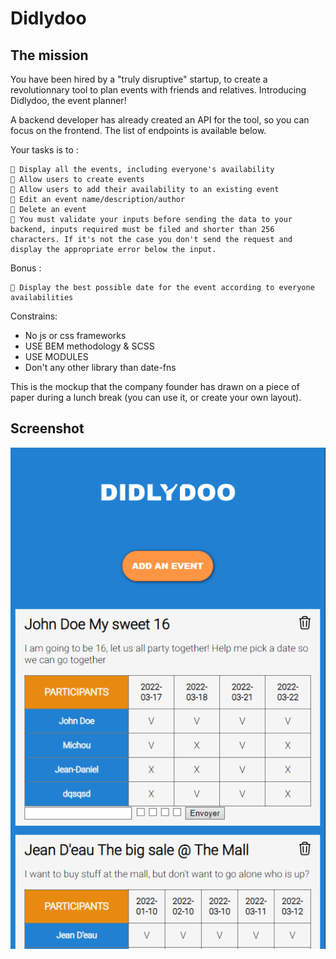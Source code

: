 # Didlydoo

## The mission
You have been hired by a "truly disruptive" startup, to create a revolutionnary tool to plan events with friends and relatives. Introducing Didlydoo, the event planner!

A backend developer has already created an API for the tool, so you can focus on the frontend. The list of endpoints is available below.

Your tasks is to :

    🌱 Display all the events, including everyone's availability
    🌱 Allow users to create events
    🌱 Allow users to add their availability to an existing event
    🌱 Edit an event name/description/author
    🌱 Delete an event
    🌱 You must validate your inputs before sending the data to your backend, inputs required must be filed and shorter than 256 characters. If it's not the case you don't send the request and display the appropriate error below the input.

Bonus :

    🌼 Display the best possible date for the event according to everyone availabilities

Constrains:

- No js or css frameworks
- USE BEM methodology & SCSS
- USE MODULES
- Don't any other library than date-fns

This is the mockup that the company founder has drawn on a piece of paper during a lunch break (you can use it, or create your own layout).

## Screenshot 

![screenshot](/frontend/assets/img/screenshot.png)